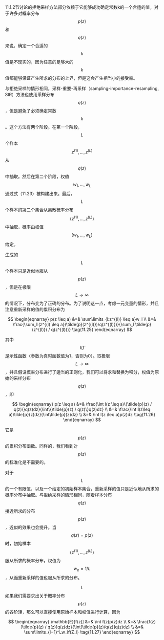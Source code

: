 11.1.2节讨论的拒绝采样方法部分依赖于它能够成功确定常数k的一个合适的值。对于许多对概率分布$$ p(z) $$和$$ q(z) $$来说，确定一个合适的$$ k $$值是不现实的，因为任意的足够大的$$ k $$值都能够保证产生所求的分布的上界，但是这会产生相当小的接受率。    

与拒绝采样的情形相同，采样-重要-再采样（sampling-importance-resampling, SIR）方法也使用采样分布$$ q(z) $$，但是避免了必须确定常数$$ k $$。这个方法有两个阶段。在第一个阶段，$$ L $$个样本$$ z^{(1)},...,z^{(L)} $$从$$ q(z) $$中抽取。然后在第二个阶段，权值$$ w_1,...,w_L $$通过式（11.23）被构建出来。最后，$$ L $$个样本的第二个集合从离散概率分布$$ (z^{(1)},...,z^{(L)}) $$中抽取，概率由权值$$ (w_1,...,w_L) $$给定。    

生成的$$ L $$个样本只是近似地服从$$ p(z) $$，但是在极限$$ L \to \infty $$的情况下，分布变为了正确的分布。为了说明这一点，考虑一元变量的情形，并且注意重新采样的值的累积分布为    

$$
\begin{eqnarray}
p(z \leq a) &=& \sum\limits_{l:z^{(l)} \leq a}w_l \\
&=& \frac{\sum_lI(z^{(l) \leq a})\tilde{p}(z^{(l)})/q(z^{(l)})}{\sum_l \tilde{p}(z^{(l)}) / q(z^{(l)})} \tag{11.25}
\end{eqnarray}
$$    

其中$$ I(\dot) $$是示性函数（参数为真时函数值为1，否则为0）。取极限$$ L \to \infty $$，并且假设概率分布进行了适当的正则化，我们可以将求和替换为积分，权值为原始的采样分布$$ q(z) $$，即    

$$
\begin{eqnarray}
p(z \leq a) &=& \frac{\int I(z \leq a)\{\tilde{p}(z) / q(z)\}q(z)dz}{\int\{\tilde{p}(z) / q(z)\}q(z)dz} \\
&=& \frac{\int I(z\leq a)\tilde{p}(z)dz}{\int\tilde{p}(z)dz} \\
&=& \int I(z \leq a)p(z)dz \tag{11.26}
\end{eqnarray}
$$    

它是$$ p(z) $$的累积分布函数。同样的，我们看到对$$ p(z) $$的标准化是不需要的。    

对于$$ L $$的一个有限值，以及一个给定的初始样本集合，重新采样的值只是近似地从所求的概率分布中抽取。与拒绝采样的情形相同，随着样本分布$$ q(z) $$接近所求的分布$$ p(z) $$，近似的效果也会提升。当$$ q(z) = p(z) $$时，初始样本$$ (z^{(1)},...,z^{(L)}) $$服从所求的概率分布，权值为$$ w_n = 1/L $$，从而重新采样的值也服从所求的分布。     

$$ L $$如果我们需要求出关于概率分布$$ p(z) $$的各阶矩，那么可以直接使用原始样本和权值进行计算，因为

$$
\begin{eqnarray}
\mathbb{E}[f(z)] &=& \int f(z)p(z)dz \\
&=& \frac{f(z)[\tilde{p}(z) / q(z)]q(z)dz}{\int[\tilde{p}(z)/q(z)]q(z)dz} \\
&=& \sum\limits_{l=1}^Lw_lf(Z_l) \tag{11.27}
\end{eqnarray}
$$    
